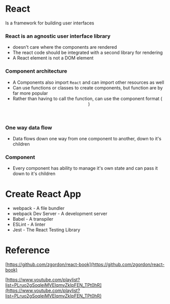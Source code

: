 # React
Is a framework for building user interfaces

### React is an __agnostic__ user interface library 
- doesn't care where the components are rendered
- The react code should be integrated with a second library for rendering
- A React element is not a DOM element

### Component architecture
- A Components also import `React` and can import other resources as well
- Can use functions or classes to create components, but function are by far more popular
- Rather than having to call the function, can use the component format (<Header/>)

### One way data flow
- Data flows down one way from one component to another, down to it's children

### Component
- Every component has ability to manage it's own state and can pass it down to it's children

# Create React App 

- webpack - A file bundler
- webpack Dev Server - A development server
- Babel - A transpiler
- ESLint - A linter
- Jest - The React Testing Library


# Reference
[https://github.com/zgordon/react-book](https://github.com/zgordon/react-book)

[https://www.youtube.com/playlist?list=PLruo2gSoqleiMVEIqmvZkIpFEN_TPt0hR](https://www.youtube.com/playlist?list=PLruo2gSoqleiMVEIqmvZkIpFEN_TPt0hR)